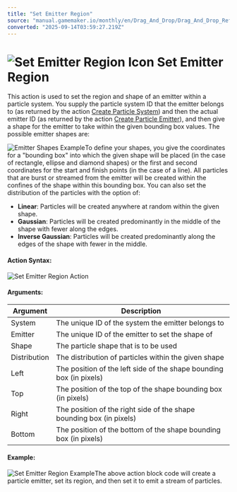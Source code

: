 ```yaml
---
title: "Set Emitter Region"
source: "manual.gamemaker.io/monthly/en/Drag_And_Drop/Drag_And_Drop_Reference/Particles/Set_Emitter_Region.htm"
converted: "2025-09-14T03:59:27.219Z"
---
```


# ![Set Emitter Region Icon](../../../assets/Images/Scripting_Reference/Drag_And_Drop/Reference/Particles/i_Particles_Set_Emitter_Region.png) Set Emitter Region

This action is used to set the region and shape of an emitter within a particle system. You supply the particle system ID that the emitter belongs to (as returned by the action [Create Particle System](Create_Particle_System.md)) and then the actual emitter ID (as returned by the action [Create Particle Emitter](Create_Particle_Emitter.md)), and then give a shape for the emitter to take within the given bounding box values. The possible emitter shapes are:

![Emitter Shapes Example](../../../assets/Images/Scripting_Reference/Drag_And_Drop/Reference/Particles/Emitter_Shapes.png)To define your shapes, you give the coordinates for a "bounding box" into which the given shape will be placed (in the case of rectangle, ellipse and diamond shapes) or the first and second coordinates for the start and finish points (in the case of a line). All particles that are burst or streamed from the emitter will be created within the confines of the shape within this bounding box. You can also set the distribution of the particles with the option of:

-   **Linear**: Particles will be created anywhere at random within the given shape.
-   **Gaussian**: Particles will be created predominantly in the middle of the shape with fewer along the edges.
-   **Inverse Gaussian**: Particles will be created predominantly along the edges of the shape with fewer in the middle.

#### Action Syntax:

![Set Emitter Region Action](../../../assets/Images/Scripting_Reference/Drag_And_Drop/Reference/Particles/a_Particles_Set_Emitter_Region.png)

#### Arguments:

| Argument | Description |
| --- | --- |
| System | The unique ID of the system the emitter belongs to |
| Emitter | The unique ID of the emitter to set the shape of |
| Shape | The particle shape that is to be used |
| Distribution | The distribution of particles within the given shape |
| Left | The position of the left side of the shape bounding box (in pixels) |
| Top | The position of the top of the shape bounding box (in pixels) |
| Right | The position of the right side of the shape bounding box (in pixels) |
| Bottom | The position of the bottom of the shape bounding box (in pixels) |

#### Example:

![Set Emitter Region Example](../../../assets/Images/Scripting_Reference/Drag_And_Drop/Reference/Particles/e_Particles_Create_Particle_Emitter.png)The above action block code will create a particle emitter, set its region, and then set it to emit a stream of particles.